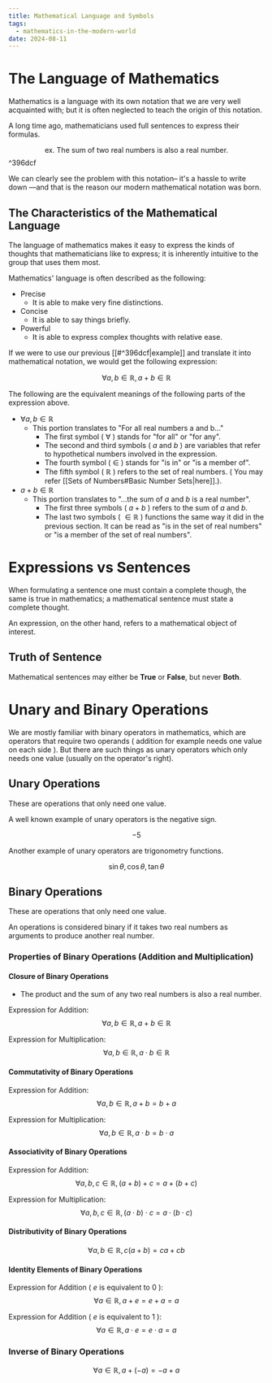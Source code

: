 ```yaml
---
title: Mathematical Language and Symbols
tags:
  - mathematics-in-the-modern-world
date: 2024-08-11
---
```

# The Language of Mathematics
Mathematics is a language with its own notation that we are very well acquainted with; but it is often neglected to teach the origin of this notation.

A long time ago, mathematicians used full sentences to express their formulas.

$$\text{ex. The sum of two real numbers is also a real number.}$$ ^396dcf

We can clearly see the problem with this notation– it's a hassle to write down ––and that is the reason our modern mathematical notation was born.

## The Characteristics of the Mathematical Language
The language of mathematics makes it easy to express the kinds of thoughts that mathematicians like to express; it is inherently intuitive to the group that uses them most.

Mathematics' language is often described as the following:
- Precise
	- It is able to make very fine distinctions.
- Concise
	- It is able to say things briefly.
- Powerful
	- It is able to express complex thoughts with relative ease.

If we were to use our previous [[#^396dcf|example]] and translate it into mathematical notation, we would get the following expression:

$$\forall a,b\in\mathbb{R},a+b\in\mathbb{R}$$

The following are the equivalent meanings of the following parts of the expression above.
- $\forall a,b\in\mathbb{R}$
	- This portion translates to "For all real numbers a and b..."
		- The first symbol ( $\forall$ ) stands for "for all" or "for any". 
		- The second and third symbols ( $a$ and $b$ ) are variables that refer to hypothetical numbers involved in the expression.
		- The fourth symbol ( $\in$ ) stands for "is in" or "is a member of". 
		- The fifth symbol ( $\mathbb{R}$ ) refers to the set of real numbers. ( You may refer [[Sets of Numbers#Basic Number Sets|here]].).
- $a+b\in\mathbb{R}$
	- This portion translates to "...the sum of $a$ and $b$ is a real number".
		- The first three symbols ( $a+b$ ) refers to the sum of $a$ and $b$.
		- The last two symbols ( $\in\mathbb{R}$ ) functions the same way it did in the previous section. It can be read as "is in the set of real numbers" or "is a member of the set of real numbers".
# Expressions vs Sentences
When formulating a sentence one must contain a complete though, the same is true in mathematics; a mathematical sentence must state a complete thought.

An expression, on the other hand, refers to a mathematical object of interest.
## Truth of Sentence
Mathematical sentences may either be **True** or **False**, but never **Both**.
# Unary and Binary Operations
We are mostly familiar with binary operators in mathematics, which are operators that require two operands ( addition for example needs one value on each side ). But there are such things as unary operators which only needs one value (usually on the operator's right).

## Unary Operations
These are operations that only need one value.

A well known example of unary operators is the negative sign.

$$-5$$

Another example of unary operators are trigonometry functions.

$$\sin{\theta},\cos{\theta},\tan{\theta}$$

## Binary Operations
These are operations that only need one value.

An operations is considered binary if it takes two real numbers as arguments to produce another real number.

### Properties of Binary Operations (Addition and Multiplication)
#### Closure of Binary Operations
- The product and the sum of any two real numbers is also a real number.

Expression for Addition: $$\forall a,b\in\mathbb{R},a+b\in\mathbb{R}$$

Expression for Multiplication: $$\forall a,b\in\mathbb{R},a\cdot b\in\mathbb{R}$$

#### Commutativity of Binary Operations
Expression for Addition: $$\forall a,b\in\mathbb{R},a+b=b+a$$

Expression for Multiplication: $$\forall a,b\in\mathbb{R},a\cdot b=b\cdot a$$

#### Associativity of Binary Operations
Expression for Addition: $$\forall a,b,c\in\mathbb{R},(a+b)+c=a+(b+c)$$

Expression for Multiplication: $$\forall a,b,c\in\mathbb{R},(a\cdot b)\cdot c=a\cdot (b\cdot c)$$

#### Distributivity of Binary Operations

$$\forall a,b\in\mathbb{R},c(a+b)=ca+cb$$

#### Identity Elements of Binary Operations
Expression for Addition ( $e$ is equivalent to $0$ ): $$\forall a\in\mathbb{R},a+e=e+a=a$$

Expression for Addition ( $e$ is equivalent to $1$ ): $$\forall a\in\mathbb{R},a\cdot e=e\cdot a=a$$

### Inverse of Binary Operations
$$\forall a\in\mathbb{R},a+(-a)=-a+a$$